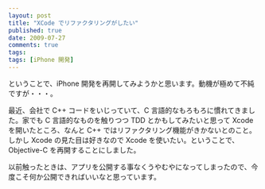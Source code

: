 ```yaml
---
layout: post
title: "XCode でリファクタリングがしたい"
published: true
date: 2009-07-27
comments: true
tags:
tags: [iPhone 開発]
---
```


ということで、iPhone 開発を再開してみようかと思います。動機が極めて不純ですが・・・。

最近、会社で C++ コードをいじっていて、C 言語的なもろもろに慣れてきました。家でも C 言語的なものを触りつつ TDD とかもしてみたいと思って Xcode を開いたところ、なんと C++ ではリファクタリング機能がきかないとのこと。しかし Xcode の見た目は好きなので Xcode を使いたい。ということで、Objective-C を再開することにしました。

以前触ったときは、アプリを公開する事なくうやむやになってしまったので、今度こそ何か公開できればいいなと思っています。
